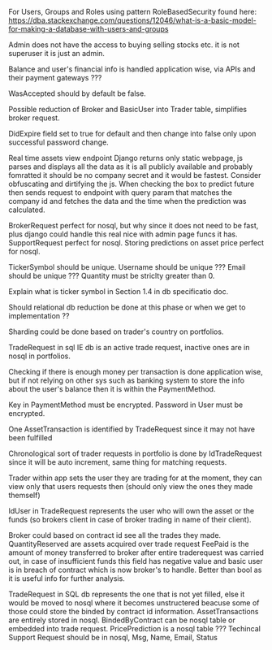 For Users, Groups and Roles using pattern RoleBasedSecurity found here:
https://dba.stackexchange.com/questions/12046/what-is-a-basic-model-for-making-a-database-with-users-and-groups


Admin does not have the access to buying selling stocks etc. it is not superuser it is just an admin.

Balance and user's financial info is handled application wise, via APIs and their payment gateways ???

WasAccepted should by default be false.

Possible reduction of Broker and BasicUser into Trader table, simplifies broker request.

DidExpire field set to true for default and then change into false only upon successful password change.

Real time assets view endpoint Django returns only static webpage, js parses and displays all the data as it
is all publicly available and probably fomratted it should be no company secret and it would be fastest.
Consider obfuscating and dirtifying the js. When checking the box to predict future then sends request to
endpoint with query param that matches the company id and fetches the data and the time when the prediction was
calculated.

BrokerRequest perfect for nosql, but why since it does not need to be fast, plus django could handle this real
nice with admin page funcs it has.
SupportRequest perfect for nosql.
Storing predictions on asset price perfect for nosql.

TickerSymbol should be unique.
Username should be unique ???
Email should be unique ???
Quantity must be striclty greater than 0.

Explain what is ticker symbol in Section 1.4 in db specificatio doc.

Should relational db reduction be done at this phase or when we get to implementation ??

Sharding could be done based on trader's country on portfolios.

TradeRequest in sql IE db is an active trade request, inactive ones are in nosql in portfolios.

Checking if there is enough money per transaction is done application wise, but if not relying on other sys such
as banking system to store the info about the user's balance then it is within the PaymentMethod.

Key in PaymentMethod must be encrypted.
Password in User must be encrypted.

One AssetTransaction is identified by TradeRequest since it may not have been fulfilled 

Chronological sort of trader requests in portfolio is done by IdTradeRequest since it will be auto increment,
same thing for matching requests.

Trader within app sets the user they are trading for at the moment, they can view only that users
requests then (should only view the ones they made themself)

IdUser in TradeRequest represents the user who will own the asset or the funds (so brokers client in case of
broker trading in name of their client).

Broker could based on contract id see all the trades they made.
QuantityReserved are assets acquired over trade request
FeePaid is the amount of money transferred to broker after entire traderequest was carried out, in case of insufficient
funds this field has negative value and basic user is in breach of contract which is now broker's to handle. Better than
bool as it is useful info for further analysis.

TradeRequest in SQL db represents the one that is not yet filled, else it would be moved to nosql where it becomes unstructered
beacuse some of those could store the binded by contract id information.
AssetTransactions are entirely stored in nosql.
BindedByContract can be nosql table or embedded into trade request.
PricePrediction is a nosql table ???
Techincal Support Request should be in nosql, Msg, Name, Email, Status

